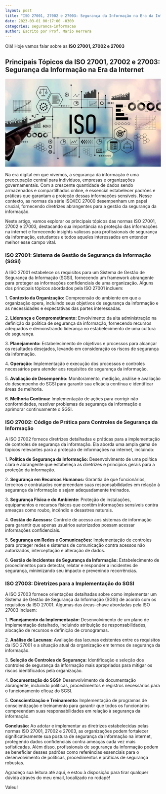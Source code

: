 ```yaml
---
layout: post
title: "ISO 27001, 27002 e 27003: Segurança da Informação na Era da Internet"
date: 2023-03-01 00:17:00 -0300
categories: seguranca-informacao
author: Escrito por Prof. Mario Herrera
---
```


Olá! Hoje vamos falar sobre as **ISO 27001, 27002 e 27003**

## Principais Tópicos da ISO 27001, 27002 e 27003: Segurança da Informação na Era da Internet


![](https://github.com/mariopuebla17/blog/blob/main/_images/202303/si36.jpg?raw=true)

Na era digital em que vivemos, a segurança da informação é uma preocupação central para indivíduos, empresas e organizações governamentais. Com a crescente quantidade de dados sendo armazenados e compartilhados online, é essencial estabelecer padrões e práticas que garantam a proteção dessas informações sensíveis. Nesse contexto, as normas da série ISO/IEC 27000 desempenham um papel crucial, fornecendo diretrizes abrangentes para a gestão da segurança da informação.

Neste artigo, vamos explorar os principais tópicos das normas ISO 27001, 27002 e 27003, destacando sua importância na proteção das informações na internet e fornecendo insights valiosos para profissionais de segurança da informação, estudantes e todos aqueles interessados em entender melhor esse campo vital.

### ISO 27001: Sistema de Gestão de Segurança da Informação (SGSI)

A ISO 27001 estabelece os requisitos para um Sistema de Gestão de Segurança da Informação (SGSI), fornecendo um framework abrangente para proteger as informações confidenciais de uma organização. Alguns dos principais tópicos abordados pela ISO 27001 incluem:

1\. **Contexto da Organização:** Compreensão do ambiente em que a organização opera, incluindo seus objetivos de segurança da informação e as necessidades e expectativas das partes interessadas.

2\. **Liderança e Comprometimento:** Envolvimento da alta administração na definição da política de segurança da informação, fornecendo recursos adequados e demonstrando liderança no estabelecimento de uma cultura de segurança.

3\. **Planejamento:** Estabelecimento de objetivos e processos para alcançar os resultados desejados, levando em consideração os riscos de segurança da informação.

4\. **Operação:** Implementação e execução dos processos e controles necessários para atender aos requisitos de segurança da informação.

5\. **Avaliação de Desempenho:** Monitoramento, medição, análise e avaliação do desempenho do SGSI para garantir sua eficácia contínua e identificar áreas de melhoria.

6\. **Melhoria Contínua:** Implementação de ações para corrigir não conformidades, resolver problemas de segurança da informação e aprimorar continuamente o SGSI.

### ISO 27002: Código de Prática para Controles de Segurança da Informação

A ISO 27002 fornece diretrizes detalhadas e práticas para a implementação de controles de segurança da informação. Ela aborda uma ampla gama de tópicos relevantes para a proteção de informações na internet, incluindo:

1\. **Política de Segurança da Informação:** Desenvolvimento de uma política clara e abrangente que estabeleça as diretrizes e princípios gerais para a proteção da informação.

2\. **Segurança em Recursos Humanos:** Garantia de que funcionários, terceiros e contratados compreendam suas responsabilidades em relação à segurança da informação e sejam adequadamente treinados.

3\. **Segurança Física e do Ambiente:** Proteção de instalações, equipamentos e recursos físicos que contêm informações sensíveis contra ameaças como roubo, incêndio e desastres naturais.

4\. **Gestão de Acessos:** Controle de acesso aos sistemas de informação para garantir que apenas usuários autorizados possam acessar informações confidenciais.

5\. **Segurança em Redes e Comunicações:** Implementação de controles para proteger redes e sistemas de comunicação contra acessos não autorizados, interceptação e alteração de dados.

6\. **Gestão de Incidentes de Segurança da Informação:** Estabelecimento de procedimentos para detectar, relatar e responder a incidentes de segurança, minimizando seu impacto e prevenindo recorrências.

### ISO 27003: Diretrizes para a Implementação do SGSI

A ISO 27003 fornece orientações detalhadas sobre como implementar um Sistema de Gestão de Segurança da Informação (SGSI) de acordo com os requisitos da ISO 27001. Algumas das áreas-chave abordadas pela ISO 27003 incluem:

1\. **Planejamento da Implementação:** Desenvolvimento de um plano de implementação detalhado, incluindo atribuição de responsabilidades, alocação de recursos e definição de cronogramas.

2\. **Análise de Lacunas:** Avaliação das lacunas existentes entre os requisitos da ISO 27001 e a situação atual da organização em termos de segurança da informação.

3\. **Seleção de Controles de Segurança:** Identificação e seleção dos controles de segurança da informação mais apropriados para mitigar os riscos identificados pela organização.

4\. **Documentação do SGSI:** Desenvolvimento de documentação abrangente, incluindo políticas, procedimentos e registros necessários para o funcionamento eficaz do SGSI.

5\. **Conscientização e Treinamento:** Implementação de programas de conscientização e treinamento para garantir que todos os funcionários compreendam suas responsabilidades em relação à segurança da informação.

**Conclusão:** Ao adotar e implementar as diretrizes estabelecidas pelas normas ISO 27001, 27002 e 27003, as organizações podem fortalecer significativamente sua postura de segurança da informação na internet, protegendo dados confidenciais contra ameaças cada vez mais sofisticadas. Além disso, profissionais de segurança da informação podem se beneficiar desses padrões como referências essenciais para o desenvolvimento de políticas, procedimentos e práticas de segurança robustas.


Agradeço sua leitura até aqui, e estou à disposição para tirar qualquer dúvida através do meu email, localizado no rodapé!

Valeu!
